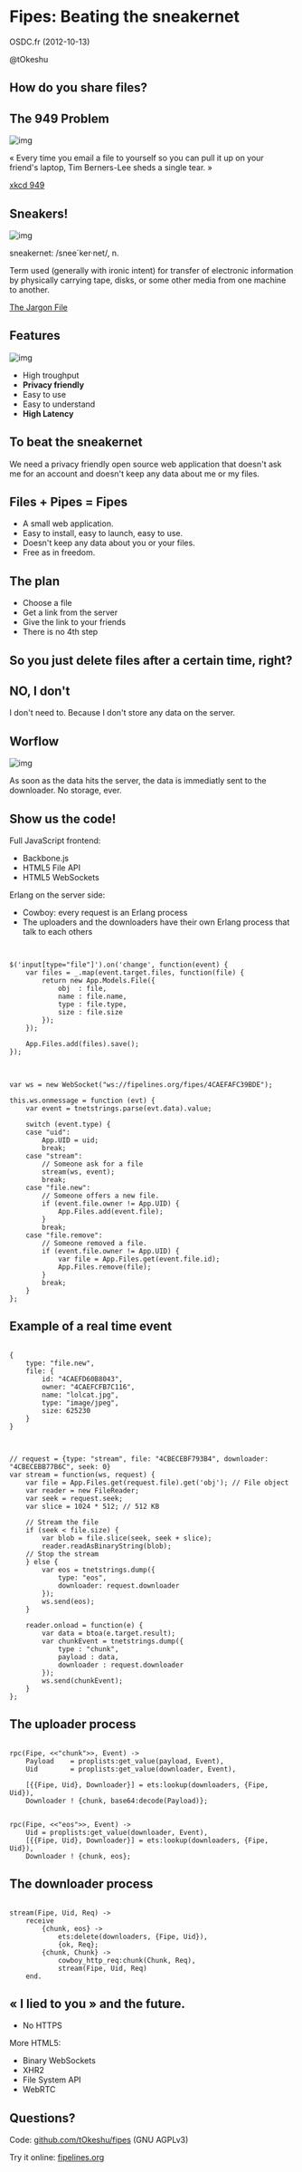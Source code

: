 Fipes: Beating the sneakernet
=============================

OSDC.fr (2012-10-13)

@tOkeshu

## How do you share files?

## The 949 Problem

![img](/assets/images/xkcd-949-file-transfer.png)

« Every time you email a file to yourself so you can pull it up on
your friend's laptop, Tim Berners-Lee sheds a single tear. »

[xkcd 949](https://xkcd.com/949/)

## Sneakers!

![img](/assets/images/my-shoes-by-daveybot.jpg)

sneakernet: /snee´ker·net/, n.

Term used (generally with ironic intent) for transfer of electronic
information by physically carrying tape, disks, or some other media
from one machine to another.

[The Jargon File](http://catb.org/jargon/html/S/sneakernet.html)

## Features

![img](/assets/images/my-shoes-by-daveybot.jpg)

- High troughput
- **Privacy friendly**
- Easy to use
- Easy to understand
- **High Latency**

## To beat the sneakernet

We need a privacy friendly open source web application that doesn't ask
me for an account and doesn't keep any data about me or my files.

## Files + Pipes = Fipes

  - A small web application.
  - Easy to install, easy to launch, easy to use.
  - Doesn't keep any data about you or your files.
  - Free as in freedom.

## The plan

- Choose a file
- Get a link from the server
- Give the link to your friends
- There is no 4th step

## So you just delete files after a certain time, right?

## NO, I don't

I don't need to. Because I don't store any data on the server.

## Worflow

![img](/assets/images/fipes-workflow.png)

As soon as the data hits the server, the data is immediatly sent to the
downloader. No storage, ever.

## Show us the code!

Full JavaScript frontend:

- Backbone.js
- HTML5 File API
- HTML5 WebSockets

Erlang on the server side:

- Cowboy: every request is an Erlang process
- The uploaders and the downloaders have their own Erlang process that talk to each others

##

<pre><code data-language="javascript">
$('input[type="file"]').on('change', function(event) {
    var files = _.map(event.target.files, function(file) {
        return new App.Models.File({
            obj  : file,
            name : file.name,
            type : file.type,
            size : file.size
        });
    });

    App.Files.add(files).save();
});
</code></pre>

##

<pre><code data-language="javascript">
var ws = new WebSocket("ws://fipelines.org/fipes/4CAEFAFC39BDE");

this.ws.onmessage = function (evt) {
    var event = tnetstrings.parse(evt.data).value;

    switch (event.type) {
    case "uid":
        App.UID = uid;
        break;
    case "stream":
        // Someone ask for a file
        stream(ws, event);
        break;
    case "file.new":
        // Someone offers a new file.
        if (event.file.owner != App.UID) {
            App.Files.add(event.file);
        }
        break;
    case "file.remove":
        // Someone removed a file.
        if (event.file.owner != App.UID) {
            var file = App.Files.get(event.file.id);
            App.Files.remove(file);
        }
        break;
    }
};
</code></pre>

## Example of a real time event

<pre><code data-language="javascript">
{
    type: "file.new",
    file: {
        id: "4CAEFD60B8043",
        owner: "4CAEFCFB7C116",
        name: "lolcat.jpg",
        type: "image/jpeg",
        size: 625230
    }
}
</code></pre>

##

<pre><code data-language="javascript">
// request = {type: "stream", file: "4CBECEBF793B4", downloader: "4CBECEBB77B6C", seek: 0}
var stream = function(ws, request) {
    var file = App.Files.get(request.file).get('obj'); // File object
    var reader = new FileReader;
    var seek = request.seek;
    var slice = 1024 * 512; // 512 KB

    // Stream the file
    if (seek < file.size) {
        var blob = file.slice(seek, seek + slice);
        reader.readAsBinaryString(blob);
    // Stop the stream
    } else {
        var eos = tnetstrings.dump({
            type: "eos",
            downloader: request.downloader
        });
        ws.send(eos);
    }

    reader.onload = function(e) {
        var data = btoa(e.target.result);
        var chunkEvent = tnetstrings.dump({
            type : "chunk",
            payload : data,
            downloader : request.downloader
        });
        ws.send(chunkEvent);
    }
};
</code></pre>

## The uploader process

<pre><code data-language="erlang">
rpc(Fipe, <<"chunk">>, Event) ->
    Payload    = proplists:get_value(payload, Event),
    Uid        = proplists:get_value(downloader, Event),

    [{{Fipe, Uid}, Downloader}] = ets:lookup(downloaders, {Fipe, Uid}),
    Downloader ! {chunk, base64:decode(Payload)};
</code></pre>

<pre><code data-language="erlang">
rpc(Fipe, <<"eos">>, Event) ->
    Uid = proplists:get_value(downloader, Event),
    [{{Fipe, Uid}, Downloader}] = ets:lookup(downloaders, {Fipe, Uid}),
    Downloader ! {chunk, eos};
</code></pre>

## The downloader process

<pre><code data-language="erlang">
stream(Fipe, Uid, Req) ->
    receive
        {chunk, eos} ->
            ets:delete(downloaders, {Fipe, Uid}),
            {ok, Req};
        {chunk, Chunk} ->
            cowboy_http_req:chunk(Chunk, Req),
            stream(Fipe, Uid, Req)
    end.
</code></pre>

## « I lied to you » and the future.

- No HTTPS

More HTML5:

- Binary WebSockets
- XHR2
- File System API
- WebRTC

## Questions?

Code: [github.com/tOkeshu/fipes](https://github.com/tOkeshu/fipes) (GNU AGPLv3)

Try it online: [fipelines.org](http://fipelines.org)

